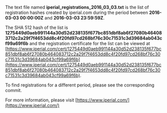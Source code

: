 The text file named **iperial_registrations_2016_03_03.txt** is the list of registration hashes created by iperial.com during the period between **2016-03-03 00:00:00Z** and **2016-03-03 23:59:59Z**.

The SHA 512 hash of the list is **1275449d0aeb991144a30d52d238135f677bc851dbf8ab6f27080b464083712c2a29f7f4653dd8c4f20fd97cd268bf76c30c71531c3d39684ab043cf99a69f6b** and the registration certificate for the list can be viewed at [https://www.iperial.com/cert/1275449d0aeb991144a30d52d238135f677bc851dbf8ab6f27080b464083712c2a29f7f4653dd8c4f20fd97cd268bf76c30c71531c3d39684ab043cf99a69f6b](https://www.iperial.com/cert/1275449d0aeb991144a30d52d238135f677bc851dbf8ab6f27080b464083712c2a29f7f4653dd8c4f20fd97cd268bf76c30c71531c3d39684ab043cf99a69f6b).

To find registrations for a different period, please see the corresponding commit.

For more information, please visit [https://www.iperial.com/](https://www.iperial.com/)
